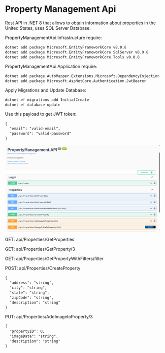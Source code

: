# Property Management Api

Rest API in .NET 8 that allows to obtain information about properties in the United States, uses SQL Server Database.

PropertyManagementApi.Infrastructure require:
```
dotnet add package Microsoft.EntityFrameworkCore v8.0.8
dotnet add package Microsoft.EntityFrameworkCore.SqlServer v8.0.8
dotnet add package Microsoft.EntityFrameworkCore.Tools v8.0.8
```

PropertyManagementApi.Application require:
```
dotnet add package AutoMapper.Extensions.Microsoft.DependencyInjection
dotnet add package Microsoft.AspNetCore.Authentication.JwtBearer
```

Apply Migrations and Update Database:
```
dotnet ef migrations add InitialCreate
dotnet ef database update
```

Use this payload to get JWT token:
```
{
  "email": "valid-email",
  "password": "valid-password"
}
```


![alt text](https://github.com/sfgomezc/PropertyManagement/blob/master/Captures/Img_PropertyManagementApi1.png?raw=true)

GET: api/Properties/GetProperties

GET: api/Properties/GetProperty/3

GET: api/Properties/GetPropertyWithFilters/filter

POST: api/Properties/CreateProperty
```
{
  "address": "string",
  "city": "string",
  "state": "string",
  "zipCode": "string",
  "description": "string"
}
```

PUT: api/Properties/AddImagetoProperty/3
```
{
  "propertyID": 0,
  "imageData": "string",
  "description": "string"
}
```

